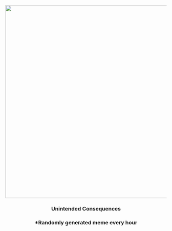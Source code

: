 <p align="center">
        <img src="https://i.redd.it/niuim4c55mz91.jpg" width="600" height="600">
        </p>
        <h3 align="center">Unintended Consequences</h3>
        <h3 align="center">*Randomly generated meme every hour</h3>
    